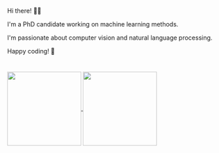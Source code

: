 
Hi there! 👋😊

I'm a PhD candidate working on machine learning methods. 

I'm passionate about computer vision and natural language processing. 

Happy coding! 🤖


#  
<a href="https://github.com/creatorcao/github-readme-stats">
  <img height=170 align="center" src="https://github-readme-stats.vercel.app/api?username=creatorcao&theme=graywhite" />
</a>
<a href="https://github.com/creatorcao">
  <img height=170 align="center" src="https://github-readme-stats.vercel.app/api/top-langs?username=creatorcao&hide_progress=true&theme=graywhite&layout=compact&langs_count=8&card_width=340" />
</a>
